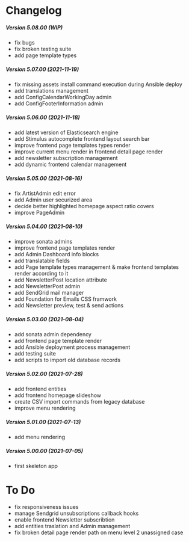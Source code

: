 Changelog
=========

##### Version 5.08.00 (WIP)
 * fix bugs
 * fix broken testing suite
 * add page template types

##### Version 5.07.00 (2021-11-19)
 * fix missing assets install command execution during Ansible deploy
 * add translations management
 * add ConfigCalendarWorkingDay admin
 * add ConfigFooterInformation admin

##### Version 5.06.00 (2021-11-18)
 * add latest version of Elasticsearch engine
 * add Stimulus autocomplete frontend layout search bar
 * improve frontend page templates types render
 * improve current menu render in frontend detail page render
 * add newsletter subscription management
 * add dynamic frontend calendar management

##### Version 5.05.00 (2021-08-16)
 * fix ArtistAdmin edit error
 * add Admin user securized area
 * decide better highlighted homepage aspect ratio covers
 * improve PageAdmin

##### Version 5.04.00 (2021-08-10)
 * improve sonata admins
 * improve frontend page templates render
 * add Admin Dashboard info blocks
 * add translatable fields
 * add Page template types management & make frontend templates render according to it
 * add NewsletterPost location attribute
 * add NewsletterPost admin
 * add SendGrid mail manager
 * add Foundation for Emails CSS framwork
 * add Newsletter preview, test & send actions

##### Version 5.03.00 (2021-08-04)
 * add sonata admin dependency
 * add frontend page template render
 * add Ansible deployment process management
 * add testing suite
 * add scripts to import old database records

##### Version 5.02.00 (2021-07-28)
 * add frontend entities
 * add frontend homepage slideshow
 * create CSV import commands from legacy database
 * improve menu rendering

##### Version 5.01.00 (2021-07-13)
 * add menu rendering

##### Version 5.00.00 (2021-07-05)
 * first skeleton app

To Do
=====

 * fix responsiveness issues
 * manage Sendgrid unsubscriptions callback hooks
 * enable frontend Newsletter subscribtion
 * add entities traslation and Admin management
 * fix broken detail page render path on menu level 2 unassigned case
